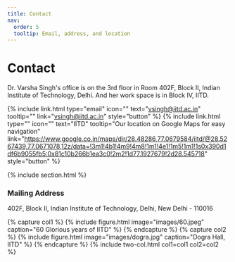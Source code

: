 ```yaml
---
title: Contact
nav:
  order: 5
  tooltip: Email, address, and location
---
```


# <i class="fas fa-envelope"></i>Contact

Dr. Varsha Singh's office is on the 3rd floor in Room 402F, Block II, Indian Institute of Technology, Delhi. And her work space is in Block IV, IITD. 

{%
  include link.html
  type="email"
  icon=""
  text="vsingh@iitd.ac.in"
  tooltip=""
  link="vsingh@iitd.ac.in"
  style="button"
%}
{%
  include link.html
  type=""
  icon=""
  text="IITD"
  tooltip="Our location on Google Maps for easy navigation"
  link="https://www.google.co.in/maps/dir/28.48286,77.0679584/iitd/@28.5267439,77.0671078,12z/data=!3m1!4b1!4m9!4m8!1m1!4e1!1m5!1m1!1s0x390d1df6b9055fb5:0x81c10b266b1ea3c0!2m2!1d77.1927679!2d28.545718"
  style="button"
%}

{% include section.html %}

### <i class="fas fa-mail-bulk"></i>Mailing Address

402F, Block II, Indian Institute of Technology, Delhi, New Delhi - 110016

{% capture col1 %}
{%
  include figure.html
  image="images/60.jpeg"
  caption="60 Glorious years of IITD"
%}
{% endcapture %}
{% capture col2 %}
{%
  include figure.html
  image="images/dogra.jpg"
  caption="Dogra Hall, IITD"
%}
{% endcapture %}
{% include two-col.html col1=col1 col2=col2 %}
